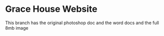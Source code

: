 # Grace House Website
This branch has the original photoshop doc and the word docs and the full 8mb image
